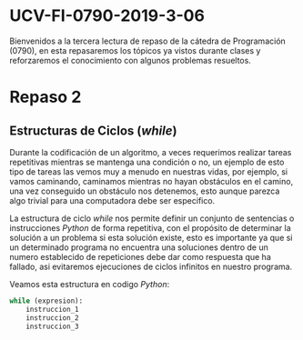 # UCV-FI-0790-2019-3-06

Bienvenidos a la tercera lectura de repaso de la cátedra de Programación (0790), en esta repasaremos los tópicos ya vistos durante clases y reforzaremos el conocimiento con algunos problemas resueltos.

# Repaso 2

## Estructuras de Ciclos (*while*)

Durante la codificación de un algoritmo, a veces requerimos realizar tareas repetitivas mientras se mantenga una condición o no, un ejemplo de esto tipo de tareas las vemos muy a menudo en nuestras vidas, por ejemplo, si vamos caminando, caminamos mientras no hayan obstáculos en el camino, una vez conseguido un obstáculo nos detenemos, esto aunque parezca algo trivial para una computadora debe ser especifico.

La estructura de ciclo *while* nos permite definir un conjunto de sentencias o instrucciones *Python* de forma repetitiva, con el propósito de determinar la solución a un problema si esta solución existe, esto es importante ya que si un determinado programa no encuentra una soluciones dentro de un numero establecido de repeticiones debe dar como respuesta que ha fallado, asi evitaremos ejecuciones de ciclos infinitos en nuestro programa.

Veamos esta estructura en codigo *Python*:

```python
while (expresion):
    instruccion_1
    instruccion_2
    instruccion_3
```



